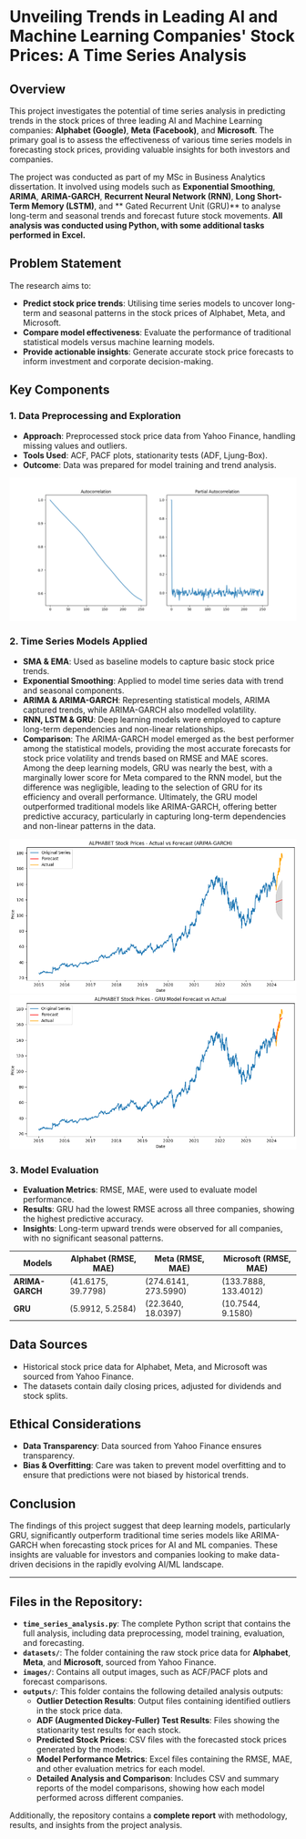 # Unveiling Trends in Leading AI and Machine Learning Companies' Stock Prices: A Time Series Analysis

## Overview
This project investigates the potential of time series analysis in predicting trends in the stock prices of three leading AI and Machine Learning companies: **Alphabet (Google)**, **Meta (Facebook)**, and **Microsoft**. The primary goal is to assess the effectiveness of various time series models in forecasting stock prices, providing valuable insights for both investors and companies.

The project was conducted as part of my MSc in Business Analytics dissertation. It involved using models such as **Exponential Smoothing**, **ARIMA**, **ARIMA-GARCH**, **Recurrent Neural Network (RNN)**, **Long Short-Term Memory (LSTM)**, and ** Gated Recurrent Unit (GRU)** to analyse long-term and seasonal trends and forecast future stock movements. **All analysis was conducted using Python, with some additional tasks performed in Excel.**

## Problem Statement
The research aims to:
- **Predict stock price trends**: Utilising time series models to uncover long-term and seasonal patterns in the stock prices of Alphabet, Meta, and Microsoft.
- **Compare model effectiveness**: Evaluate the performance of traditional statistical models versus machine learning models.
- **Provide actionable insights**: Generate accurate stock price forecasts to inform investment and corporate decision-making.

## Key Components

### 1. Data Preprocessing and Exploration
- **Approach**: Preprocessed stock price data from Yahoo Finance, handling missing values and outliers.
- **Tools Used**: ACF, PACF plots, stationarity tests (ADF, Ljung-Box).
- **Outcome**: Data was prepared for model training and trend analysis.

![ACF and PACF Plot for Alphabet](images/Alphabet_ACF_PACF.png)

### 2. Time Series Models Applied
- **SMA & EMA**: Used as baseline models to capture basic stock price trends.
- **Exponential Smoothing**: Applied to model time series data with trend and seasonal components.
- **ARIMA & ARIMA-GARCH**: Representing statistical models, ARIMA captured trends, while ARIMA-GARCH also modelled volatility.
- **RNN, LSTM & GRU**: Deep learning models were employed to capture long-term dependencies and non-linear relationships.
- **Comparison**: The ARIMA-GARCH model emerged as the best performer among the statistical models, providing the most accurate forecasts for stock price volatility and trends based on RMSE and MAE scores. Among the deep learning models, GRU was nearly the best, with a marginally lower score for Meta compared to the RNN model, but the difference was negligible, leading to the selection of GRU for its efficiency and overall performance. Ultimately, the GRU model outperformed traditional models like ARIMA-GARCH, offering better predictive accuracy, particularly in capturing long-term dependencies and non-linear patterns in the data.

![ARIMA-GARCH Forecast for Alphabet](images/Alphabet_Forecast_vs_Actual_ARIMA_GARCH.png) 
![GRU Forecast for Alphabet](images/Alphabet_Forecast_vs_Actual_Best_tuning_GRU.png)

### 3. Model Evaluation
- **Evaluation Metrics**: RMSE, MAE, were used to evaluate model performance.
- **Results**: GRU had the lowest RMSE across all three companies, showing the highest predictive accuracy.
- **Insights**: Long-term upward trends were observed for all companies, with no significant seasonal patterns.

| **Models**     | **Alphabet** (RMSE, MAE) | **Meta** (RMSE, MAE)   | **Microsoft** (RMSE, MAE)  |
|----------------|--------------------------|------------------------|----------------------------|
| **ARIMA-GARCH**| (41.6175, 39.7798)        | (274.6141, 273.5990)    | (133.7888, 133.4012)        |
| **GRU**        | (5.9912, 5.2584)          | (22.3640, 18.0397)      | (10.7544, 9.1580)           |


## Data Sources
- Historical stock price data for Alphabet, Meta, and Microsoft was sourced from Yahoo Finance.
- The datasets contain daily closing prices, adjusted for dividends and stock splits.

## Ethical Considerations
- **Data Transparency**: Data sourced from Yahoo Finance ensures transparency.
- **Bias & Overfitting**: Care was taken to prevent model overfitting and to ensure that predictions were not biased by historical trends.

## Conclusion
The findings of this project suggest that deep learning models, particularly GRU, significantly outperform traditional time series models like ARIMA-GARCH when forecasting stock prices for AI and ML companies. These insights are valuable for investors and companies looking to make data-driven decisions in the rapidly evolving AI/ML landscape.

---

## Files in the Repository:
- **`time_series_analysis.py`**: The complete Python script that contains the full analysis, including data preprocessing, model training, evaluation, and forecasting.
- **`datasets/`**: The folder containing the raw stock price data for **Alphabet**, **Meta**, and **Microsoft**, sourced from Yahoo Finance.
- **`images/`**: Contains all output images, such as ACF/PACF plots and forecast comparisons.
- **`outputs/`**: This folder contains the following detailed analysis outputs:
  - **Outlier Detection Results**: Output files containing identified outliers in the stock price data.
  - **ADF (Augmented Dickey-Fuller) Test Results**: Files showing the stationarity test results for each stock.
  - **Predicted Stock Prices**: CSV files with the forecasted stock prices generated by the models.
  - **Model Performance Metrics**: Excel files containing the RMSE, MAE, and other evaluation metrics for each model.
  - **Detailed Analysis and Comparison**: Includes CSV and summary reports of the model comparisons, showing how each model performed across different companies.

Additionally, the repository contains a **complete report** with methodology, results, and insights from the project analysis.

